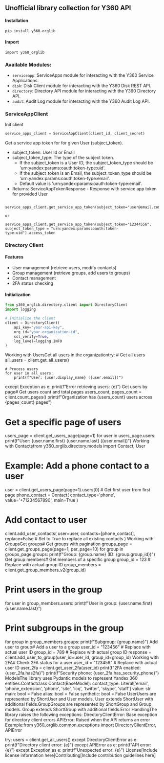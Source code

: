## Unofficial library collection for Y360 API

#### Installation

```bash
pip install y360-orglib

```
#### Import
```
import y360_orglib
```

### Available Modules:

- `serviceapp`: ServiceApps module for interacting with the Y360 Service Applications.
- `disk`: Disk Client module for interacting with the Y360 Disk REST API.
- `directory`: Directory API module for interacting with the Y360 Directory API.
- `audit`: Audit Log module for interacting with the Y360 Audit Log API.


### ServiceAppClient

Init client
```python
service_apps_client = ServiceAppClient(client_id, client_secret)
```

Get a service app token for for given User (subject_token).
- subject_token: User Id or Email<br/>
- subject_token_type: The type of the subject token.<br/>
    - If the subject_token is a User ID, the subject_token_type should be 'urn:yandex:params:oauth:token-type:uid'.
    - If the subject_token is an Email, the subject_token_type should be 'urn:yandex:params:oauth:token-type:email'.
    - Default value is 'urn:yandex:params:oauth:token-type:email'.
- Returns: ServiceAppTokenResponse - Response with service app token for provided User
        
```

service_apps_client.get_service_app_token(subject_token="user@email.com").access_token

or

service_apps_client.get_service_app_token(subject_token="12344556", subject_token_type = "urn:yandex:params:oauth:token-type:uid").access_token

```

### Directory Client

#### Features
- User management (retrieve users, modify contacts)
- Group management (retrieve groups, add users to groups)
- Contact management
- 2FA status checking

#### Initialization
```python
from y360_orglib.directory.client import DirectoryClient
import logging

# Initialize the client
client = DirectoryClient(
    api_key="your-api-key",
    org_id="your-organization-id",
    ssl_verify=True,
    log_level=logging.INFO
)

```

Working with UsersGet all users in the organizationtry:
    # Get all users
    all_users = client.get_all_users()
    
    # Process users
    for user in all_users:
        print(f"User: {user.display_name} ({user.email})")
except Exception as e:
    print(f"Error retrieving users: {e}")
Get users by page# Get users count and total pages
users_count, pages_count = client.count_pages()
print(f"Organization has {users_count} users across {pages_count} pages")

# Get a specific page of users
users_page = client.get_users_page(page=1)
for user in users_page.users:
    print(f"User: {user.name.first} {user.name.last} ({user.email})")
Working with Contactsfrom y360_orglib.directory.models import Contact, User

# Example: Add a phone contact to a user
user = client.get_users_page(page=1).users[0]  # Get first user from first page
phone_contact = Contact(
    contact_type='phone',
    value='+71234567890',
    main=True
)

# Add contact to user
client.add_user_contacts(
    user=user, 
    contacts=[phone_contact], 
    replace=False  # Set to True to replace all existing contacts
)
Working with GroupsGet groups# Get groups with pagination
groups_page = client.get_groups_page(page=1, per_page=10)
for group in groups_page.groups:
    print(f"Group: {group.name} (ID: {group.group_id})")
Get group members# Get members of a specific group
group_id = 123  # Replace with actual group ID
group_members = client.get_group_members_v2(group_id)

# Print users in the group
for user in group_members.users:
    print(f"User in group: {user.name.first} {user.name.last}")

# Print subgroups in the group
for group in group_members.groups:
    print(f"Subgroup: {group.name}")
Add user to group# Add a user to a group
user_id = "123456"  # Replace with actual user ID
group_id = 789  # Replace with actual group ID
response = client.add_user_to_group(user_id=user_id, group_id=group_id)
Working with 2FA# Check 2FA status for a user
user_id = "123456"  # Replace with actual user ID
user_2fa = client.get_user_2fa(user_id)
print(f"2FA enabled: {user_2fa.has2fa}")
print(f"Security phone: {user_2fa.has_security_phone}")
ModelsThe library uses Pydantic models to represent Yandex 360 entities:Contactclass Contact(BaseModel):
    contact_type: Literal['email', 'phone_extension', 'phone', 'site', 'icq', 'twitter', 'skype', 'staff']
    value: str
    main: bool = False
    alias: bool = False
    synthetic: bool = False
UserUsers are represented by ShortUser and User models. User extends ShortUser with additional fields.GroupGroups are represented by ShortGroup and Group models. Group extends ShortGroup with additional fields.Error HandlingThe library raises the following exceptions:
DirectoryClientError: Base exception for directory client errors
APIError: Raised when the API returns an error
Example:from y360_orglib.common.exceptions import DirectoryClientError, APIError

try:
    users = client.get_all_users()
except DirectoryClientError as e:
    print(f"Directory client error: {e}")
except APIError as e:
    print(f"API error: {e}")
except Exception as e:
    print(f"Unexpected error: {e}")
License[Include license information here]Contributing[Include contribution guidelines here]